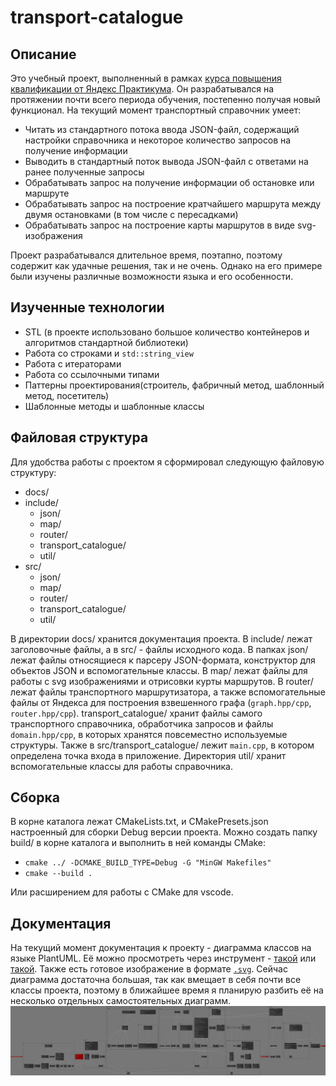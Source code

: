 # transport-catalogue

## Описание

Это учебный проект, выполненный в рамках [курса повышения квалификации от Яндекс Практикума](https://practicum.yandex.ru/cpp/?from=catalog). Он разрабатывался на протяжении почти всего периода обучения, постепенно получая новый функционал. На текущий момент транспортный справочник умеет:
* Читать из стандартного потока ввода JSON-файл, содержащий настройки справочника и некоторое количество запросов на получение информации
* Выводить в стандартный поток вывода JSON-файл с ответами на ранее полученные запросы
* Обрабатывать запрос на получение информации об остановке или маршруте
* Обрабатывать запрос на построение кратчайшего маршрута между двумя остановками (в том числе с пересадками)
* Обрабатывать запрос на построение карты маршрутов в виде svg-изображения

Проект разрабатывался длительное время, поэтапно, поэтому содержит как удачные решения, так и не очень. Однако на его примере были изучены различные возможности языка и его особенности.
## Изученные технологии

* STL (в проекте использовано большое количество контейнеров и алгоритмов стандартной библиотеки)
* Работа со строками и `std::string_view`
* Работа с итераторами
* Работа со ссылочными типами
* Паттерны проектирования(строитель, фабричный метод, шаблонный метод, посетитель)
* Шаблонные методы и шаблонные классы
## Файловая структура

Для удобства работы с проектом я сформировал следующую файловую структуру:
* docs/
* include/
	* json/
	* map/
	* router/
	* transport_catalogue/
	* util/
* src/
	* json/
	* map/
	* router/
	* transport_catalogue/
	* util/

В директории docs/ хранится документация проекта.  В include/ лежат заголовочные файлы, а в src/ - файлы исходного кода. В папках json/ лежат файлы относящиеся к парсеру JSON-формата, конструктор для объектов JSON и вспомогательные классы. В map/ лежат файлы для работы с svg изображениями и отрисовки курты маршрутов. В router/ лежат файлы транспортного маршрутизатора, а также вспомогательные файлы от Яндекса для построения взвешенного графа (`graph.hpp/cpp`, `router.hpp/cpp`). transport_catalogue/ хранит файлы самого транспортного справочника, обработчика запросов и файлы `domain.hpp/cpp`, в которых хранятся повсеместно используемые структуры. Также в src/transport_catalogue/ лежит `main.cpp`, в котором определена точка входа в приложение. Директория util/ хранит вспомогательные классы для работы справочника.
## Сборка

В корне каталога лежат CMakeLists.txt, и CMakePresets.json настроенный для сборки Debug версии проекта. Можно создать папку build/ в корне каталога и выполнить в ней команды CMake:

* `cmake ../ -DCMAKE_BUILD_TYPE=Debug -G "MinGW Makefiles"`
* `cmake --build .`

Или расширением для работы с CMake для vscode.

## Документация

На текущий момент документация к проекту - диаграмма классов на языке PlantUML. Её можно просмотреть через инструмент - [такой](https://plantuml-editor.kkeisuke.com/) или [такой](https://www.plantuml.com/plantuml/uml/SyfFKj2rKt3CoKnELR1Io4ZDoSa700003). Также есть готовое изображение в формате [`.svg`](transport_catalogue/docs/class_diagram/class_diagram.svg).
Сейчас диаграмма достаточна большая, так как вмещает в себя почти все классы проекта, поэтому в ближайшее время я планирую разбить её на несколько отдельных самостоятельных диаграмм.
![Диаграмма классов](transport_catalogue/docs/class_diagram/class_diagram.svg)

